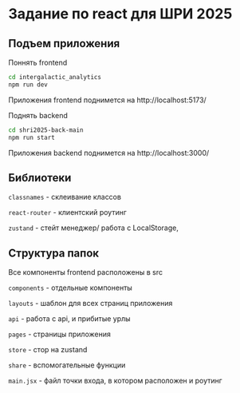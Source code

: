 # Задание по react для ШРИ 2025

## Подъем приложения

Поннять frontend

```bash
cd intergalactic_analytics
npm run dev
```

Приложения frontend поднимется на http://localhost:5173/

Поднять backend

```bash
cd shri2025-back-main
npm run start
```

Приложения backend поднимется на http://localhost:3000/

## Библиотеки

`classnames` - склеивание классов

`react-router` - клиентский роутинг

`zustand` - стейт менеджер/ работа с LocalStorage,

## Структура папок

Все компоненты frontend расположены в src

`components` - отдельные компоненты

`layouts` - шаблон для всех страниц приложения

`api` - работа с api, и прибитые урлы

`pages` - страницы приложения

`store` - стор на zustand

`share` - вспомогательные функции

`main.jsx` - файл точки входа, в котором расположен и роутинг
